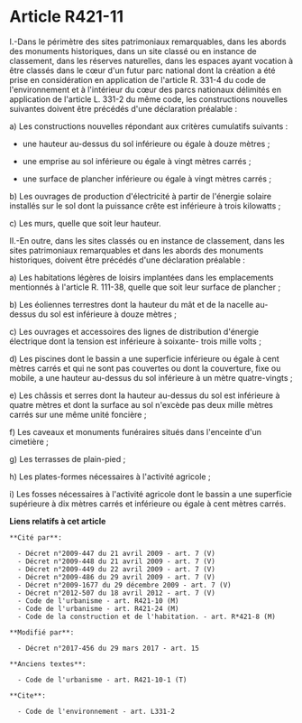 # Article R421-11

I.-Dans le périmètre des sites patrimoniaux remarquables, dans les abords des monuments historiques, dans un site classé ou
en instance de classement, dans les réserves naturelles, dans les espaces ayant vocation à être classés dans le cœur d'un
futur parc national dont la création a été prise en considération en application de l'article R. 331-4 du code de
l'environnement et à l'intérieur du cœur des parcs nationaux délimités en application de l'article L. 331-2 du même code, les
constructions nouvelles suivantes doivent être précédés d'une déclaration préalable :

a) Les constructions nouvelles répondant aux critères cumulatifs suivants :

- une hauteur au-dessus du sol inférieure ou égale à douze mètres ;

- une emprise au sol inférieure ou égale à vingt mètres carrés ;

- une surface de plancher inférieure ou égale à vingt mètres carrés ;

b) Les ouvrages de production d'électricité à partir de l'énergie solaire installés sur le sol dont la puissance crête est
inférieure à trois kilowatts ;

c) Les murs, quelle que soit leur hauteur.

II.-En outre, dans les sites classés ou en instance de classement, dans les sites patrimoniaux remarquables et dans les
abords des monuments historiques, doivent être précédés d'une déclaration préalable :

a) Les habitations légères de loisirs implantées dans les emplacements mentionnés à l'article R. 111-38, quelle que soit leur
surface de plancher ;

b) Les éoliennes terrestres dont la hauteur du mât et de la nacelle au-dessus du sol est inférieure à douze mètres ;

c) Les ouvrages et accessoires des lignes de distribution d'énergie électrique dont la tension est inférieure à soixante-
trois mille volts ;

d) Les piscines dont le bassin a une superficie inférieure ou égale à cent mètres carrés et qui ne sont pas couvertes ou dont
la couverture, fixe ou mobile, a une hauteur au-dessus du sol inférieure à un mètre quatre-vingts ;

e) Les châssis et serres dont la hauteur au-dessus du sol est inférieure à quatre mètres et dont la surface au sol n'excède
pas deux mille mètres carrés sur une même unité foncière ;

f) Les caveaux et monuments funéraires situés dans l'enceinte d'un cimetière ;

g) Les terrasses de plain-pied ;

h) Les plates-formes nécessaires à l'activité agricole ;

i) Les fosses nécessaires à l'activité agricole dont le bassin a une superficie supérieure à dix mètres carrés et inférieure
ou égale à cent mètres carrés.

**Liens relatifs à cet article**

	**Cité par**:

	  - Décret n°2009-447 du 21 avril 2009 - art. 7 (V)
	  - Décret n°2009-448 du 21 avril 2009 - art. 7 (V)
	  - Décret n°2009-449 du 22 avril 2009 - art. 7 (V)
	  - Décret n°2009-486 du 29 avril 2009 - art. 7 (V)
	  - Décret n°2009-1677 du 29 décembre 2009 - art. 7 (V)
	  - Décret n°2012-507 du 18 avril 2012 - art. 7 (V)
	  - Code de l'urbanisme - art. R421-10 (M)
	  - Code de l'urbanisme - art. R421-24 (M)
	  - Code de la construction et de l'habitation. - art. R*421-8 (M)

	**Modifié par**:

	  - Décret n°2017-456 du 29 mars 2017 - art. 15

	**Anciens textes**:

	  - Code de l'urbanisme - art. R421-10-1 (T)

	**Cite**:

	  - Code de l'environnement - art. L331-2
